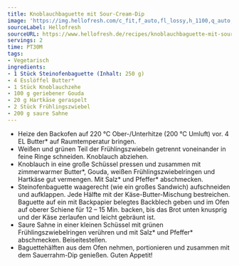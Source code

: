 ```yaml
---
title: Knoblauchbaguette mit Sour-Cream-Dip
image: 'https://img.hellofresh.com/c_fit,f_auto,fl_lossy,h_1100,q_auto,w_2600/hellofresh_s3/image/knoblauchbaguette-mit-sour-cream-dip-abb15001.jpg'
sourceLabel: Hellofresh
sourceURL: https://www.hellofresh.de/recipes/knoblauchbaguette-mit-sour-cream-dip-6331c4b0f1f524935909a987
servings: 2
time: PT30M
tags:
- Vegetarisch
ingredients:
- 1 Stück Steinofenbaguette (Inhalt: 250 g)
- 4 Esslöffel Butter*
- 1 Stück Knoblauchzehe
- 100 g geriebener Gouda
- 20 g Hartkäse geraspelt
- 2 Stück Frühlingszwiebel
- 200 g saure Sahne
---
```


- Heize den Backofen auf 220 °C Ober-/Unterhitze (200 °C Umluft) vor.  4 EL Butter\* auf Raumtemperatur bringen.
- Weißen und grünen Teil der Frühlingszwiebeln getrennt voneinander in feine Ringe schneiden. Knoblauch abziehen.
- Knoblauch in eine große Schüssel pressen und zusammen mit zimmerwarmer Butter\*, Gouda, weißen Frühlingszwiebelringen und Hartkäse gut vermengen. Mit Salz\* und Pfeffer\* abschmecken.
- Steinofenbaguette waagerecht (wie ein großes Sandwich) aufschneiden und aufklappen. Jede Hälfte mit der Käse-Butter-Mischung bestreichen. Baguette auf ein mit Backpapier belegtes Backblech geben und im Ofen auf oberer Schiene für 12 – 15 Min. backen, bis das Brot unten knusprig und der Käse zerlaufen und leicht gebräunt ist.
- Saure Sahne in einer kleinen Schüssel mit grünen Frühlingszwiebelringen verühren und mit Salz\* und Pfeffer\* abschmecken. Beiseitestellen.
- Baguettehälften aus dem Ofen nehmen, portionieren und zusammen mit dem Sauerrahm-Dip genießen.  Guten Appetit!
